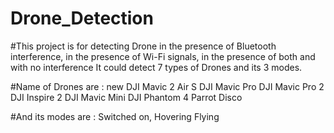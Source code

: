 # Drone_Detection

#This project is for detecting Drone in the presence of Bluetooth interference, in the presence of Wi-Fi signals, in the presence of both and with no interference
It could detect 7 types of Drones and its 3 modes.

#Name of Drones are :  new DJI Mavic 2 Air S
                      DJI Mavic Pro
                      DJI Mavic Pro 2
                      DJI Inspire 2
                      DJI Mavic Mini
                      DJI Phantom 4
                      Parrot Disco

#And its modes are  :  Switched on, 
                      Hovering 
                      Flying
                      
